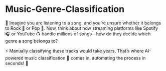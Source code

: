 # Music-Genre-Classification
🎵 Imagine you are listening to a song, and you’re unsure whether it belongs to Rock 🎸 or Pop 🎤. Now, think about how streaming platforms like Spotify 🎧 or YouTube 📺 handle millions of songs—how do they decide which genre a song belongs to?

⚡ Manually classifying these tracks would take years. That’s where AI-powered music classification 🤖 comes in, automating the process in seconds! 🚀
